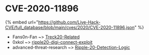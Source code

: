# CVE-2020-11896
{% embed url="https://github.com/Live-Hack-CVE/full_database/blob/main/cves/2020/CVE-2020-11896.json" %}

* Fans0n-Fan ~> [Treck20-Related](https://www.alice-snow.ru/2020/database/cve-2020-11896/treck20-related-fans0n-fan)
* 0xkol ~> [ripple20-digi-connect-exploit](https://www.alice-snow.ru/2020/database/cve-2020-11896/ripple20-digi-connect-exploit-0xkol)
* advanced-threat-research ~> [Ripple-20-Detection-Logic](https://www.alice-snow.ru/2020/database/cve-2020-11896/ripple-20-detection-logic-advanced-threat-research)